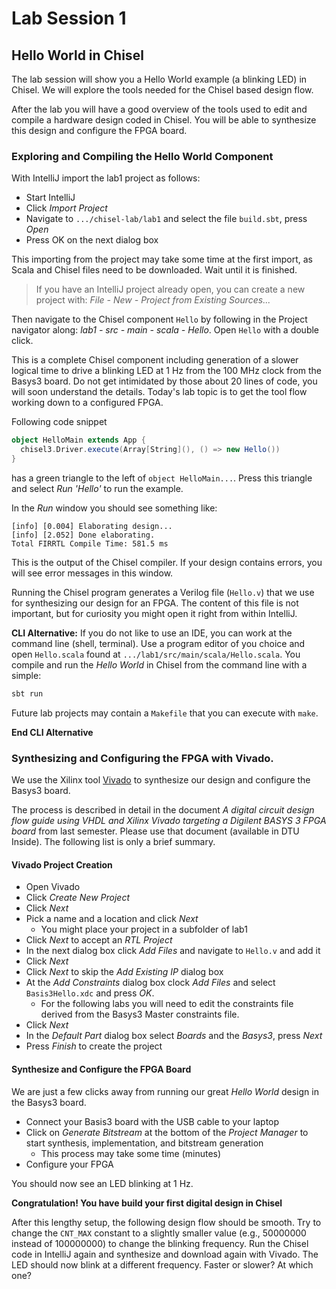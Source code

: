 # Lab Session 1

## Hello World in Chisel

The lab session will show you a Hello World example (a blinking LED) in Chisel.
We will explore the tools needed for the Chisel based design flow.

After the lab you will have a good overview of the tools used to
edit and compile a hardware design coded in Chisel.
You will be able to synthesize this design and configure the FPGA
board.

### Exploring and Compiling the Hello World Component

With IntelliJ import the lab1 project as follows:

 * Start IntelliJ
 * Click *Import Project*
 * Navigate to ```.../chisel-lab/lab1``` and select the file ```build.sbt```, press *Open*
 * Press OK on the next dialog box

This importing from the project may take some time at the first import, as Scala and Chisel files need to be downloaded. Wait until it is finished.

> If you have an IntelliJ project already open, you can create a new project with:
> *File - New - Project from Existing Sources...*

Then navigate to the Chisel component ```Hello``` by following in the Project navigator along: *lab1 - src - main - scala - Hello*. Open ```Hello``` with a double click.

This is a complete Chisel component including generation of a slower logical time
to drive a blinking LED at 1 Hz from the 100 MHz clock from the Basys3 board.
Do not get intimidated by those about 20 lines of code, you will soon understand the
details. Today's lab topic is to get the tool flow working down to a configured FPGA.

Following code snippet
```Scala
object HelloMain extends App {
  chisel3.Driver.execute(Array[String](), () => new Hello())
}
```
has a green triangle to the left of ```object HelloMain...```. Press this triangle
and select *Run 'Hello'* to run the example.

In the *Run* window you should see something like:
```
[info] [0.004] Elaborating design...
[info] [2.052] Done elaborating.
Total FIRRTL Compile Time: 581.5 ms
```
This is the output of the Chisel compiler. If your design contains errors, you
will see error messages in this window.

Running the Chisel program generates a Verilog file (```Hello.v```) that we
use for synthesizing our design for an FPGA. The content of this file is not
important, but for curiosity you might open it right from within IntelliJ.

**CLI Alternative:** If you do not like to use an IDE, you can work at the command line
(shell, terminal). Use a program editor of you choice and open ```Hello.scala```
found at ```.../lab1/src/main/scala/Hello.scala```.
You compile and run the *Hello World* in Chisel from the command line with a simple:

```bash
sbt run
```

Future lab projects may contain a ```Makefile``` that you can execute with ```make```.

**End CLI Alternative**

### Synthesizing and Configuring the FPGA with Vivado.

We use the Xilinx tool
[Vivado](https://www.xilinx.com/products/design-tools/vivado/vivado-webpack.html)
to synthesize our design and configure the Basys3 board.

The process is described in detail in the document
*A digital circuit design flow guide  using VHDL and Xilinx Vivado
targeting a Digilent BASYS 3 FPGA board* from last semester.
Please use that document (available in DTU Inside).
The following list is only a brief summary.

#### Vivado Project Creation

 * Open Vivado
 * Click *Create New Project*
 * Click *Next*
 * Pick a name and a location and click *Next*
   * You might place your project in a subfolder of lab1
 * Click *Next* to accept an *RTL Project*
 * In the next dialog box click *Add Files* and navigate to ```Hello.v``` and add it
 * Click *Next*
 * Click *Next* to skip the *Add Existing IP* dialog box
 * At the *Add Constraints* dialog box clock *Add Files* and select
   ```Basis3Hello.xdc``` and press *OK*.
   * For the following labs you will need to edit the constraints file derived
     from the Basys3 Master constraints file.
 * Click *Next* 
 * In the *Default Part* dialog box select *Boards* and the *Basys3*, press *Next*
 * Press *Finish* to create the project

#### Synthesize and Configure the FPGA Board

We are just a few clicks away from running our great *Hello World* design in
the Basys3 board.

 * Connect your Basis3 board with the USB cable to your laptop
 * Click on *Generate Bitstream* at the bottom of the *Project Manager* to
   start synthesis, implementation, and bitstream generation
   * This process may take some time (minutes)
 * Configure your FPGA

You should now see an LED blinking at 1 Hz.

**Congratulation! You have build your first digital design in Chisel**

After this lengthy setup, the following design flow should be smooth.
Try to change the ```CNT_MAX``` constant to a slightly smaller value
(e.g., 50000000 instead of 100000000) to change the blinking frequency.
Run the Chisel code in IntelliJ again and synthesize and download again
with Vivado. The LED should now blink at a different frequency.
Faster or slower? At which one?





